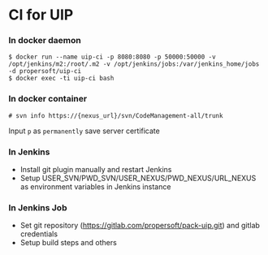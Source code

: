 CI for UIP
==========

### In docker daemon

    $ docker run --name uip-ci -p 8080:8080 -p 50000:50000 -v /opt/jenkins/m2:/root/.m2 -v /opt/jenkins/jobs:/var/jenkins_home/jobs -d propersoft/uip-ci
    $ docker exec -ti uip-ci bash

### In docker container

    # svn info https://{nexus_url}/svn/CodeManagement-all/trunk

Input `p` as `permanently` save server certificate

### In Jenkins

- Install git plugin manually and restart Jenkins
- Setup USER_SVN/PWD_SVN/USER_NEXUS/PWD_NEXUS/URL_NEXUS as environment variables in Jenkins instance

### In Jenkins Job

- Set git repository (https://gitlab.com/propersoft/pack-uip.git) and gitlab credentials
- Setup build steps and others
